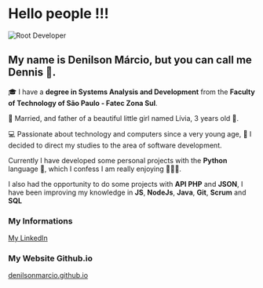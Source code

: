 # Hello people !!!

![Root Developer](https://media.giphy.com/media/13HgwGsXF0aiGY/giphy.gif)

## My name is Denilson Márcio, but you can call me Dennis 🤘.

🎓 I have a **degree in Systems Analysis and Development** from the **Faculty of Technology of São Paulo - Fatec Zona Sul**.

💍 Married, and father of a beautiful little girl named Lívia, 3 years old 👶.

💻 Passionate about technology and computers since a very young age, 📓 I decided to direct my studies to the area of software development.

Currently I have developed some personal projects with the **Python** language 🐍, which I confess I am really enjoying 🥰🥰🥰.

I also had the opportunity to do some projects with **API PHP** and **JSON**, I have been improving my knowledge in **JS**, **NodeJs**, **Java**, **Git**, **Scrum** and **SQL**

### My Informations
[My LinkedIn](https://www.linkedin.com/in/denilsonmarcio/)
### My Website Github.io
[denilsonmarcio.github.io](https://denilsonmarcio.github.io/)
<!--
**DenilsonMarcio/DenilsonMarcio** is a ✨ _special_ ✨ repository because its `README.md` (this file) appears on your GitHub profile.

Here are some ideas to get you started:

- 🔭 I’m currently working on ...
- 🌱 I’m currently learning ...
- 👯 I’m looking to collaborate on ...
- 🤔 I’m looking for help with ...
- 💬 Ask me about ...
- 📫 How to reach me: ...
- 😄 Pronouns: ...
- ⚡ Fun fact: ...
-->
